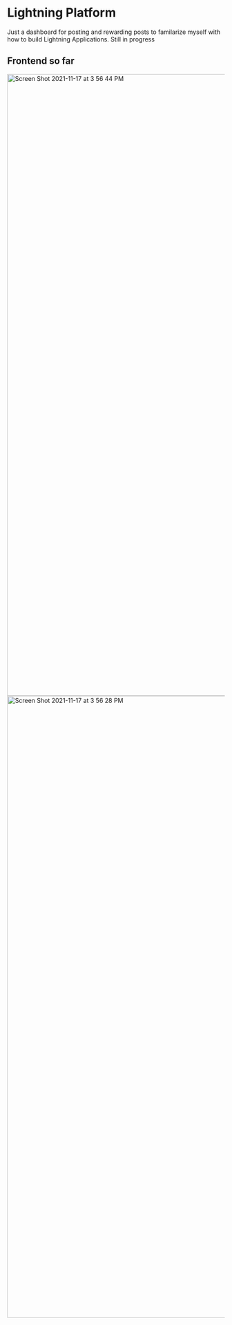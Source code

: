 # Lightning Platform
Just a dashboard for posting and rewarding posts to familarize myself with how to build Lightning Applications. Still in progress

## Frontend so far

<img width="1438" alt="Screen Shot 2021-11-17 at 3 56 44 PM" src="https://user-images.githubusercontent.com/82889538/145249843-86e8d3fa-da2c-4169-93b7-ebd0e9444587.png">

<img width="1438" alt="Screen Shot 2021-11-17 at 3 56 28 PM" src="https://user-images.githubusercontent.com/82889538/145249882-621fed38-905d-4226-a144-0e3e22bf4355.png">
